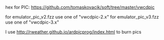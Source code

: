 hex for PIC:  https://github.com/tomaskovacik/soft/tree/master/vwcdpic

for emulator_pic_v2.fzz use one of "vwcdpic-2.x"
for emulator_pic_v3.fzz use one of "vwcdpic-3.x"

I use http://rweather.github.io/ardpicprog/index.html to burn pics
